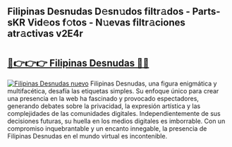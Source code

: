 ## Filipinas Desnudas D𝚎sn𝚞dos filtr𝚊dos - Parts-sKR Vid𝚎os f𝚘tos - N𝚞evas filtr𝚊ciones atr𝚊ctivas v2E4r

# <h2><a href="http://mb0o213.tromn.icu/?c=Filipinas+Desnudas">🔗👉👉👉 Filipinas Desnudas 🔗🔗</a></h2>

[![Filipinas Desnudas nuevo](https://i.imgur.com/pEAQMta.gif)](http://mb0o213.tromn.icu/?c=Filipinas+Desnudas)
Filipinas Desnudas, una figura enigmática y multifacética, desafía las etiquetas simples. Su enfoque único para crear una presencia en la web ha fascinado y provocado espectadores, generando debates sobre la privacidad, la expresión artística y las complejidades de las comunidades digitales. Independientemente de sus decisiones futuras, su huella en los medios digitales es imborrable. Con un compromiso inquebrantable y un encanto innegable, la presencia de Filipinas Desnudas en el mundo virtual es incontenible.
